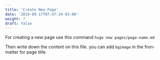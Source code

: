 ```yaml
---
title: 'Create New Page'
date: '2019-09-17T07:47:34-03:00'
weight: 7
draft: false
---
```

For creating a new page use this command `hugo new pages/page-name.md`

Then write down the content on this file. you can add `bgimage` in the fron-matter for page title.